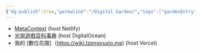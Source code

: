 ```yaml
---
{"dg-publish":true,"permalink":"/Digital Garden/","tags":["gardenEntry"]}
---
```



- [MetaContext](www.tzengyuxio.me) (host Netlify)
- [光栄遊戲百科事典](https://koei-wiki.tzengyuxio.me) (host DigitalOcean)
- 我的 [數位花園]（https://wiki.tzengyuxio.me) (host Vercel)
